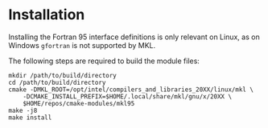 

# Installation

Installing the Fortran 95 interface definitions is only relevant
on Linux, as on Windows `gfortran` is not supported by MKL.

The following steps are required to build the module files:

    mkdir /path/to/build/directory
    cd /path/to/build/directory
    cmake -DMKL_ROOT=/opt/intel/compilers_and_libraries_20XX/linux/mkl \
        -DCMAKE_INSTALL_PREFIX=$HOME/.local/share/mkl/gnu/x/20XX \
        $HOME/repos/cmake-modules/mkl95
    make -j8
    make install
    
